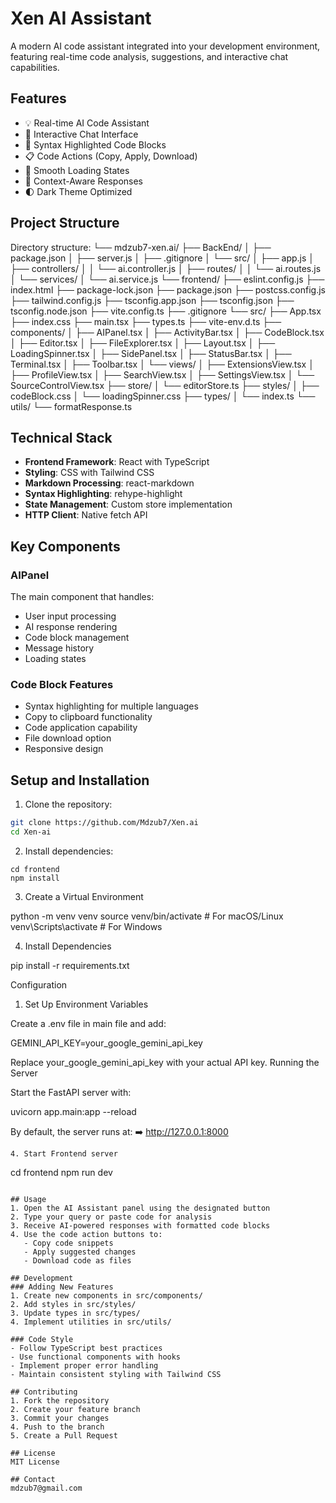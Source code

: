 # Xen AI Assistant

A modern AI code assistant integrated into your development environment, featuring real-time code analysis, suggestions, and interactive chat capabilities.

## Features

- 💡 Real-time AI Code Assistant
- 💬 Interactive Chat Interface
- 🎨 Syntax Highlighted Code Blocks
- 📋 Code Actions (Copy, Apply, Download)
- 🔄 Smooth Loading States
- 🎯 Context-Aware Responses
- 🌓 Dark Theme Optimized

## Project Structure
Directory structure:
└── mdzub7-xen.ai/
    ├── BackEnd/
    │   ├── package.json
    │   ├── server.js
    │   ├── .gitignore
    │   └── src/
    │       ├── app.js
    │       ├── controllers/
    │       │   └── ai.controller.js
    │       ├── routes/
    │       │   └── ai.routes.js
    │       └── services/
    │           └── ai.service.js
    └── frontend/
        ├── eslint.config.js
        ├── index.html
        ├── package-lock.json
        ├── package.json
        ├── postcss.config.js
        ├── tailwind.config.js
        ├── tsconfig.app.json
        ├── tsconfig.json
        ├── tsconfig.node.json
        ├── vite.config.ts
        ├── .gitignore
        └── src/
            ├── App.tsx
            ├── index.css
            ├── main.tsx
            ├── types.ts
            ├── vite-env.d.ts
            ├── components/
            │   ├── AIPanel.tsx
            │   ├── ActivityBar.tsx
            │   ├── CodeBlock.tsx
            │   ├── Editor.tsx
            │   ├── FileExplorer.tsx
            │   ├── Layout.tsx
            │   ├── LoadingSpinner.tsx
            │   ├── SidePanel.tsx
            │   ├── StatusBar.tsx
            │   ├── Terminal.tsx
            │   ├── Toolbar.tsx
            │   └── views/
            │       ├── ExtensionsView.tsx
            │       ├── ProfileView.tsx
            │       ├── SearchView.tsx
            │       ├── SettingsView.tsx
            │       └── SourceControlView.tsx
            ├── store/
            │   └── editorStore.ts
            ├── styles/
            │   ├── codeBlock.css
            │   └── loadingSpinner.css
            ├── types/
            │   └── index.ts
            └── utils/
                └── formatResponse.ts

## Technical Stack

- **Frontend Framework**: React with TypeScript
- **Styling**: CSS with Tailwind CSS
- **Markdown Processing**: react-markdown
- **Syntax Highlighting**: rehype-highlight
- **State Management**: Custom store implementation
- **HTTP Client**: Native fetch API

## Key Components

### AIPanel
The main component that handles:
- User input processing
- AI response rendering
- Code block management
- Message history
- Loading states

### Code Block Features
- Syntax highlighting for multiple languages
- Copy to clipboard functionality
- Code application capability
- File download option
- Responsive design

## Setup and Installation

1. Clone the repository:
```bash
git clone https://github.com/Mdzub7/Xen.ai
cd Xen-ai
```
2. Install dependencies:
```
cd frontend
npm install
```
3. Create a Virtual Environment

python -m venv venv
source venv/bin/activate  # For macOS/Linux
venv\Scripts\activate  # For Windows

4. Install Dependencies

pip install -r requirements.txt

Configuration

1. Set Up Environment Variables

Create a .env file in main file and add:

GEMINI_API_KEY=your_google_gemini_api_key

Replace your_google_gemini_api_key with your actual API key.
Running the Server

Start the FastAPI server with:

uvicorn app.main:app --reload

By default, the server runs at:
➡️ http://127.0.0.1:8000

```
4. Start Frontend server
```
cd frontend
npm run dev
```

## Usage
1. Open the AI Assistant panel using the designated button
2. Type your query or paste code for analysis
3. Receive AI-powered responses with formatted code blocks
4. Use the code action buttons to:
   - Copy code snippets
   - Apply suggested changes
   - Download code as files
  
## Development
### Adding New Features
1. Create new components in src/components/
2. Add styles in src/styles/
3. Update types in src/types/
4. Implement utilities in src/utils/
   
### Code Style
- Follow TypeScript best practices
- Use functional components with hooks
- Implement proper error handling
- Maintain consistent styling with Tailwind CSS

## Contributing
1. Fork the repository
2. Create your feature branch
3. Commit your changes
4. Push to the branch
5. Create a Pull Request

## License
MIT License

## Contact
mdzub7@gmail.com
